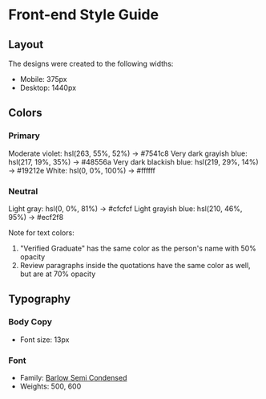 # Front-end Style Guide

## Layout

The designs were created to the following widths:

- Mobile: 375px
- Desktop: 1440px

## Colors

### Primary

Moderate violet: hsl(263, 55%, 52%) -> #7541c8
Very dark grayish blue: hsl(217, 19%, 35%) -> #48556a
Very dark blackish blue: hsl(219, 29%, 14%) -> #19212e
White: hsl(0, 0%, 100%) -> #ffffff

### Neutral

Light gray: hsl(0, 0%, 81%) -> #cfcfcf
Light grayish blue: hsl(210, 46%, 95%) -> #ecf2f8

Note for text colors:

1. "Verified Graduate" has the same color as the person's name with 50% opacity
2. Review paragraphs inside the quotations have the same color as well, but are at 70% opacity

## Typography

### Body Copy

- Font size: 13px

### Font

- Family: [Barlow Semi Condensed](https://fonts.google.com/specimen/Barlow+Semi+Condensed)
- Weights: 500, 600
